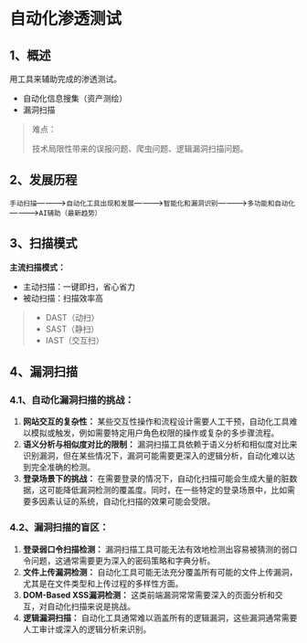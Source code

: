 # 自动化渗透测试

## 1、概述

用工具来辅助完成的渗透测试。

- 自动化信息搜集（资产测绘）
- 漏洞扫描

> 难点：
>
> 技术局限性带来的误报问题、爬虫问题、逻辑漏洞扫描问题。

## 2、发展历程

`手动扫描`————>`自动化工具出现和发展`————>`智能化和漏洞识别`————>`多功能和自动化`————>`AI辅助（最新趋势）`

## 3、扫描模式

**主流扫描模式：**

- 主动扫描：一键即扫，省心省力
- 被动扫描：扫描效率高

> - DAST（动扫）
> - SAST（静扫）
> - IAST（交互扫）

## 4、漏洞扫描

### 4.1、自动化漏洞扫描的挑战：

1. **网站交互的复杂性：** 某些交互性操作和流程设计需要人工干预，自动化工具难以模拟或触发，例如需要特定用户角色权限的操作或复杂的多步骤流程。
2. **语义分析与相似度对比的限制：** 漏洞扫描工具依赖于语义分析和相似度对比来识别漏洞，但在某些情况下，漏洞可能需要更深入的逻辑分析，自动化难以达到完全准确的检测。
3. **登录场景下的挑战：** 在需要登录的情况下，自动化扫描可能会生成大量的脏数据，这可能降低漏洞检测的覆盖度。同时，在一些特定的登录场景中，比如需要多因素认证的系统，自动化扫描的效果可能会受限。

### 4.2、漏洞扫描的盲区：

1. **登录弱口令扫描检测：** 漏洞扫描工具可能无法有效地检测出容易被猜测的弱口令问题，这通常需要更为深入的密码策略和字典分析。
2. **文件上传漏洞检测：** 自动化工具可能无法充分覆盖所有可能的文件上传漏洞，尤其是在文件类型和上传过程的多样性方面。
3. **DOM-Based XSS漏洞检测：** 这类前端漏洞常常需要深入的页面分析和交互，对自动化扫描来说是挑战。
4. **逻辑漏洞扫描：** 自动化工具通常难以涵盖所有的逻辑漏洞，这些漏洞通常需要人工审计或深入的逻辑分析来识别。

